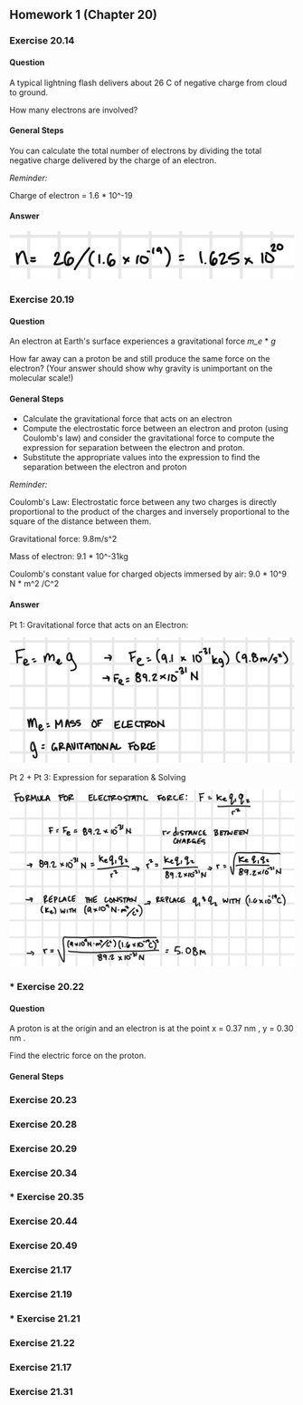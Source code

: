## Homework 1 (Chapter 20)

### Exercise 20.14

#### Question
A typical lightning flash delivers about 26 C of negative charge from cloud to ground.

How many electrons are involved?

#### General Steps

You can calculate the total number of electrons by dividing the total negative charge delivered by the charge of an electron.

*Reminder:*

Charge of electron = 1.6 * 10^-19

#### Answer

![20-14 Answer](../assets/images/homework/hw1-1.jpg)

### Exercise 20.19

#### Question

An electron at Earth's surface experiences a gravitational force *m_e* * *g*

How far away can a proton be and still produce the same force on the electron? (Your answer should show why gravity is unimportant on the molecular scale!)

#### General Steps

* Calculate the gravitational force that acts on an electron
* Compute the electrostatic force between an electron and proton (using Coulomb's law) and consider the gravitational force to compute the expression for separation between the electron and proton.
* Substitute the appropriate values into the expression to find the separation between the electron and proton

*Reminder:*

Coulomb's Law: Electrostatic force between any two charges is directly proportional to the product of the charges and inversely proportional to the square of the distance between them.

Gravitational force: 9.8m/s^2

Mass of electron: 9.1 * 10^-31kg

Coulomb's constant value for charged objects immersed by air: 9.0 * 10^9 N * m^2 /C^2

#### Answer

Pt 1: Gravitational force that acts on an Electron:

![20-14 Answer](../assets/images/homework/hw1-2.jpg)

Pt 2 + Pt 3: Expression for separation & Solving

![20-14 Answer](../assets/images/homework/hw1-3.jpg)

### * Exercise 20.22

#### Question

A proton is at the origin and an electron is at the point x = 0.37 nm , y = 0.30 nm .

Find the electric force on the proton.

#### General Steps



### Exercise 20.23



### Exercise 20.28


### Exercise 20.29



### Exercise 20.34



### * Exercise 20.35



### Exercise 20.44



### Exercise 20.49




### Exercise 21.17



### Exercise 21.19




### * Exercise 21.21


### Exercise 21.22


### Exercise 21.17




### Exercise 21.31
